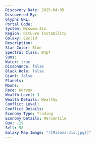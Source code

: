 ```yaml
---
Discovery Date: 2025-04-05
Discovered By:
Glyphs URL:
Portal Code:
System: Misoma-Jis
Region: Rituure Instability
Galaxy: Euclid
Description:
Star Color: Blue
Spectral Class: B4pf
Suns:
Water: true
Dissonance: false
Black Hole: false
Giant: false
Planets:
Moons:
Race: Korvax
Wealth Level: 3
Wealth Details: Wealthy
Conflict Level:
Conflict Details:
Economy Type: Trading
Economy Details: Mercantile
Buy: -29
Sell: 58
Galaxy Map Image: "[[Misoma-Jis.jpg]]"
---
```

